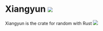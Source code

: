 # Xiangyun [<img src="https://img.shields.io/crates/v/xiangyun.svg">](https://img.shields.io/crates/v/xiangyun.svg)
Xiangyun is the crate for random with Rust [<img src="https://travis-ci.org/RustDream/Xiangyun.svg?branch=master">](https://travis-ci.org/RustDream/Xiangyun)
 